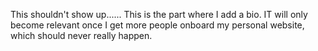 This shouldn't show up......
This is the part where I add a bio. IT will only become relevant once I get more people onboard my personal website, which should never really happen.
